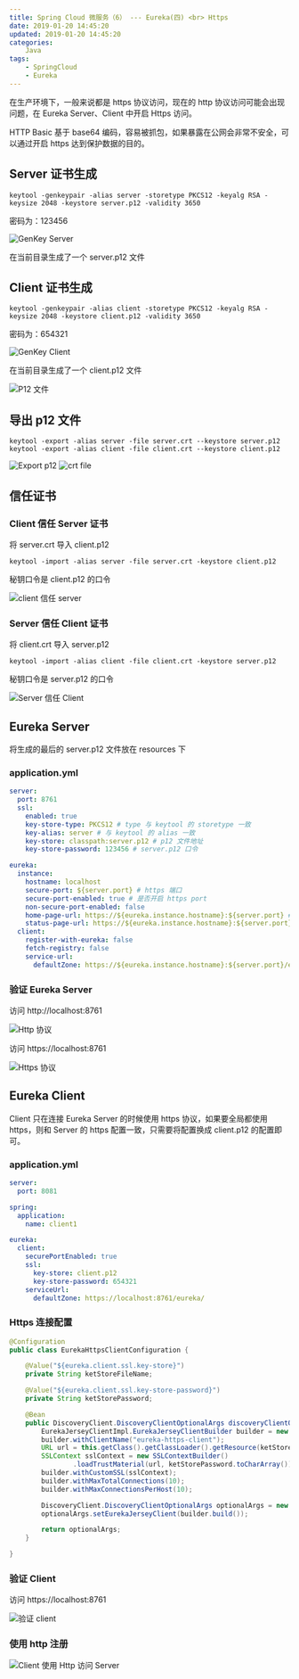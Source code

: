 ```yaml
---
title: Spring Cloud 微服务（6） --- Eureka(四) <br> Https
date: 2019-01-20 14:45:20
updated: 2019-01-20 14:45:20
categories:
    Java
tags:
    - SpringCloud
    - Eureka
---
```


在生产环境下，一般来说都是 https 协议访问，现在的 http 协议访问可能会出现问题，在 Eureka Server、Client 中开启 Https 访问。

<!-- more -->


HTTP Basic 基于 base64 编码，容易被抓包，如果暴露在公网会非常不安全，可以通过开启 https 达到保护数据的目的。

## Server 证书生成

```
keytool -genkeypair -alias server -storetype PKCS12 -keyalg RSA -keysize 2048 -keystore server.p12 -validity 3650
```

密码为：123456

![GenKey Server](/images/spring-cloud/eureka/key-gen-server.png)

在当前目录生成了一个 server.p12 文件

## Client 证书生成

```
keytool -genkeypair -alias client -storetype PKCS12 -keyalg RSA -keysize 2048 -keystore client.p12 -validity 3650
```

密码为：654321

![GenKey Client](/images/spring-cloud/eureka/key-gen-client.png)

在当前目录生成了一个 client.p12 文件

![P12 文件](/images/spring-cloud/eureka/p12.png)

## 导出 p12 文件

```
keytool -export -alias server -file server.crt --keystore server.p12
keytool -export -alias client -file client.crt --keystore client.p12
```

![Export p12](/images/spring-cloud/eureka/export-p12.png)
![crt file](/images/spring-cloud/eureka/crt.png)


## 信任证书

### Client 信任 Server 证书

将 server.crt 导入 client.p12

```
keytool -import -alias server -file server.crt -keystore client.p12
```

秘钥口令是 client.p12 的口令

![client 信任 server](/images/spring-cloud/eureka/server-crt-to-client-p12.png)

### Server 信任 Client 证书

将 client.crt 导入 server.p12

```
keytool -import -alias client -file client.crt -keystore server.p12
```

秘钥口令是 server.p12 的口令

![Server 信任 Client](/images/spring-cloud/eureka/client-crt-to-server-p12.png)

## Eureka Server

将生成的最后的 server.p12 文件放在 resources 下

### application.yml
```yml
server:
  port: 8761
  ssl:
    enabled: true
    key-store-type: PKCS12 # type 与 keytool 的 storetype 一致
    key-alias: server # 与 keytool 的 alias 一致
    key-store: classpath:server.p12 # p12 文件地址
    key-store-password: 123456 # server.p12 口令

eureka:
  instance:
    hostname: localhost
    secure-port: ${server.port} # https 端口
    secure-port-enabled: true # 是否开启 https port
    non-secure-port-enabled: false 
    home-page-url: https://${eureka.instance.hostname}:${server.port} # https 协议
    status-page-url: https://${eureka.instance.hostname}:${server.port} # https 协议
  client:
    register-with-eureka: false
    fetch-registry: false
    service-url:
      defaultZone: https://${eureka.instance.hostname}:${server.port}/eureka/ # https 协议
```

### 验证 Eureka Server

访问 http://localhost:8761

![Http 协议](/images/spring-cloud/eureka/http-server.png)

访问 https://localhost:8761

![Https 协议](/images/spring-cloud/eureka/https-server.png)

## Eureka Client

Client 只在连接 Eureka Server 的时候使用 https 协议，如果要全局都使用 https，则和 Server 的 https 配置一致，只需要将配置换成 client.p12 的配置即可。

### application.yml

```yml
server:
  port: 8081

spring:
  application:
    name: client1

eureka:
  client:
    securePortEnabled: true
    ssl:
      key-store: client.p12
      key-store-password: 654321
    serviceUrl:
      defaultZone: https://localhost:8761/eureka/
```

### Https 连接配置

```java
@Configuration
public class EurekaHttpsClientConfiguration {

    @Value("${eureka.client.ssl.key-store}")
    private String ketStoreFileName;

    @Value("${eureka.client.ssl.key-store-password}")
    private String ketStorePassword;

    @Bean
    public DiscoveryClient.DiscoveryClientOptionalArgs discoveryClientOptionalArgs() throws CertificateException, NoSuchAlgorithmException, KeyStoreException, IOException, KeyManagementException {
        EurekaJerseyClientImpl.EurekaJerseyClientBuilder builder = new EurekaJerseyClientImpl.EurekaJerseyClientBuilder();
        builder.withClientName("eureka-https-client");
        URL url = this.getClass().getClassLoader().getResource(ketStoreFileName);
        SSLContext sslContext = new SSLContextBuilder()
                .loadTrustMaterial(url, ketStorePassword.toCharArray()).build();
        builder.withCustomSSL(sslContext);
        builder.withMaxTotalConnections(10);
        builder.withMaxConnectionsPerHost(10);

        DiscoveryClient.DiscoveryClientOptionalArgs optionalArgs = new DiscoveryClient.DiscoveryClientOptionalArgs();
        optionalArgs.setEurekaJerseyClient(builder.build());

        return optionalArgs;
    }

}
```

### 验证 Client

访问 https://localhost:8761

![验证 client](/images/spring-cloud/eureka/check-client-connect-server.png)

### 使用 http 注册

![Client 使用 Http 访问 Server](/images/spring-cloud/eureka/client-http-connect-server.png)

